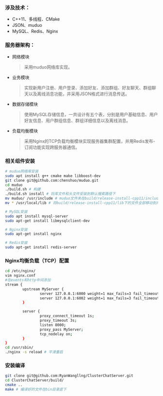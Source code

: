 ### 涉及技术：
- C++11、多线程、CMake
- JSON、muduo
- MySQL、Redis、Nginx
### 服务器架构：
- 网络模块  
    > 采用muduo网络库实现。
- 业务模块  
    > 实现新用户注册、用户登录、添加好友、添加群组、好友聊天、群组聊天以及离线消息功能，并采用JSON格式进行消息传送。
- 数据存储模块  
    > 使用MySQL存储信息，一共设计有五个表，分别是用户基础信息、用户好友信息、用户群组信息、群组详细信息以及离线消息。
- 负载均衡模块  
    > 采用Nginx的TCP负载均衡模块实现服务器集群配置，并用Redis发布-订阅功能实现跨服务器通信。
### 相关组件安装
```bash
# muduo网络库安装
sudo apt install g++ cmake make libboost-dev
git clone git@github.com:chenshuo/muduo.git
cd muduo
./build.sh # 构建
./build.sh install # 将库文件和头文件安装到默认搜索路径下
mv muduo/ /usr/include # muduo文件夹在build/release-install-cpp11/include路径下
mv * /usr/local/lib # 将build/release-install-cpp11/lib下的文件全部移动到系统目录下

# MySQL安装
sudo apt install mysql-server
sudo apt-get install libmysqlclient-dev

# Nginx安装
sudo apt-get install nginx

# Redis安装
sudo apt-get install redis-server
```
### Nginx均衡负载（TCP）配置
```bash
cd /etc/nginx/
vim nginx.conf
#在events和http中间添加
stream {
        upstream MyServer {
                server 127.0.0.1:6000 weight=1 max_fails=3 fail_timeout=30s;
                server 127.0.0.1:6002 weight=1 max_fails=3 fail_timeout=30s;
        }

        server {
                proxy_connect_timeout 1s;
                proxy_timeout 3s;
                listen 8000;
                proxy_pass MyServer;
                tcp_nodelay on;
        }
}
cd /usr/sbin/
./nginx -s reload # 平滑重启
```
### 安装编译
```bash
git clone git@github.com:RyanWangllng/ClusterChatServer.git
cd ClusterChatServer/build/
cmake ..
make # 编译好的文件在bin目录底下
```